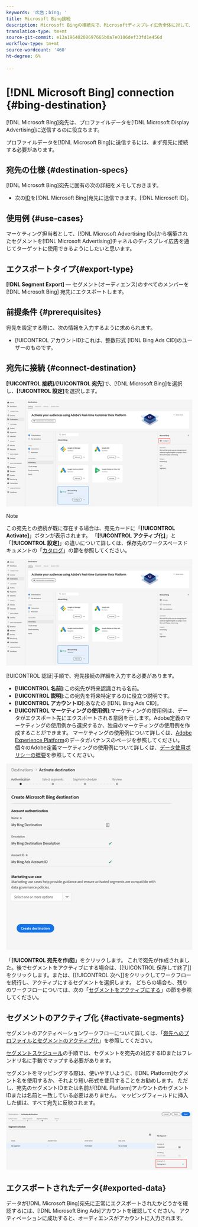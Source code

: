 ```yaml
---
keywords: '広告；bing; '
title: Microsoft Bing接続
description: Microsoft Bingの接続先で、Microsoftディスプレイ広告全体に対して、ターゲットを設定したデジタルキャンペーンの再ターゲット化とオーディエンスを実行できます。
translation-type: tm+mt
source-git-commit: e13a19640208697665b0a7e0106def33fd1e456d
workflow-type: tm+mt
source-wordcount: '460'
ht-degree: 6%

---
```



# [!DNL Microsoft Bing] connection  {#bing-destination}

[!DNL Microsoft Bing]宛先は、プロファイルデータを[!DNL Microsoft Display Advertising]に送信するのに役立ちます。

プロファイルデータを[!DNL Microsoft Bing]に送信するには、まず宛先に接続する必要があります。

## 宛先の仕様 {#destination-specs}

[!DNL Microsoft Bing]宛先に固有の次の詳細をメモしておきます。

* 次の[ID](../../../identity-service/namespaces.md)を[!DNL Microsoft Bing]宛先に送信できます。[!DNL Microsoft ID]。

## 使用例 {#use-cases}

マーケティング担当者として、[!DNL Microsoft Advertising IDs]から構築されたセグメントを[!DNL Microsoft Advertising]チャネルのディスプレイ広告を通じてターゲットに使用できるようにしたいと思います。

## エクスポートタイプ{#export-type}

**[!DNL Segment Export]**  — セグメント(オーディエンス)のすべてのメンバーを [!DNL Microsoft Bing] 宛先にエクスポートします。

## 前提条件 {#prerequisites}

宛先を設定する際に、次の情報を入力するように求められます。

* [!UICONTROL アカウントID]:これは、整数形式 [!DNL Bing Ads CID]のユーザーのものです。

## 宛先に接続 {#connect-destination}

**[!UICONTROL 接続]**/**[!UICONTROL 宛先]**&#x200B;で、[!DNL Microsoft Bing]を選択し、**[!UICONTROL 設定]**&#x200B;を選択します。

![Microsoft Bingの宛先の設定](../../assets/catalog/advertising/bing/configure.png)

>[!NOTE]
>
>この宛先との接続が既に存在する場合は、宛先カードに「**[!UICONTROL Activate]**」ボタンが表示されます。 「**[!UICONTROL アクティブ化]**」と「**[!UICONTROL 設定]**」の違いについて詳しくは、保存先のワークスペースドキュメントの「[カタログ](../../ui/destinations-workspace.md#catalog)」の節を参照してください。
>
>![Microsoft Bingの宛先のアクティブ化](../../assets/catalog/advertising/bing/activate.png)

[!UICONTROL 認証]手順で、宛先接続の詳細を入力する必要があります。

* **[!UICONTROL 名前]**:この宛先が将来認識される名前。
* **[!UICONTROL 説明]**:この宛先を将来特定するのに役立つ説明です。
* **[!UICONTROL アカウントID]**:あなたの [!DNL Bing Ads CID]。
* **[!UICONTROL マーケティングの使用例]**:マーケティングの使用例は、データがエクスポート先にエクスポートされる意図を示します。Adobe定義のマーケティングの使用例から選択するか、独自のマーケティングの使用例を作成することができます。 マーケティングの使用例について詳しくは、[Adobe Experience Platform](../../../data-governance/policies/overview.md)のデータガバナンスのページを参照してください。 個々のAdobe定義マーケティングの使用例について詳しくは、[データ使用ポリシーの概要](../../../data-governance/policies/overview.md)を参照してください。

![Microsoft Bing宛先認証](../../assets/catalog/advertising/bing/authentication.png)

「**[!UICONTROL 宛先を作成]**」をクリックします。 これで宛先が作成されました。後でセグメントをアクティブにする場合は、[[!UICONTROL 保存して終了]]をクリックします。または、[[!UICONTROL 次へ]]をクリックしてワークフローを続行し、アクティブにするセグメントを選択します。 どちらの場合も、残りのワークフローについては、次の「[セグメントをアクティブにする](#activate-segments)」の節を参照してください。

## セグメントのアクティブ化 {#activate-segments}

セグメントのアクティベーションワークフローについて詳しくは、「[宛先へのプロファイルとセグメントのアクティブ化](../../ui/activate-destinations.md#select-attributes)」を参照してください。

[セグメントスケジュール](../../ui/activate-destinations.md#segment-schedule)の手順では、セグメントを宛先の対応するIDまたはフレンドリ名に手動でマップする必要があります。

セグメントをマッピングする際は、使いやすいように、[!DNL Platform]セグメント名を使用するか、それより短い形式を使用することをお勧めします。 ただし、宛先のセグメントIDまたは名前が[!DNL Platform]アカウントのセグメントIDまたは名前と一致している必要はありません。 マッピングフィールドに挿入した値は、すべて宛先に反映されます。

![セグメントマッピングID](../../assets/common/segment-mapping-id.png)

## エクスポートされたデータ{#exported-data}

データが[!DNL Microsoft Bing]宛先に正常にエクスポートされたかどうかを確認するには、[!DNL Microsoft Bing Ads]アカウントを確認してください。 アクティベーションに成功すると、オーディエンスがアカウントに入力されます。